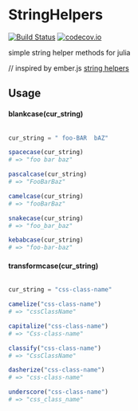 # StringHelpers

[![Build Status](https://travis-ci.org/djsegal/StringHelpers.jl.svg?branch=master)](https://travis-ci.org/djsegal/StringHelpers.jl) [![codecov.io](http://codecov.io/github/djsegal/StringHelpers.jl/coverage.svg?branch=master)](http://codecov.io/github/djsegal/StringHelpers.jl?branch=master)

simple string helper methods for julia

// inspired by ember.js [string helpers](www.emberjs.com/api/classes/Ember.String.html)

## Usage

#### blankcase(cur_string)

```julia

cur_string = " foo-BAR  bAZ"

spacecase(cur_string)
# => "foo bar baz"

pascalcase(cur_string)
# => "FooBarBaz"

camelcase(cur_string)
# => "fooBarBaz"

snakecase(cur_string)
# => "foo_bar_baz"

kebabcase(cur_string)
# => "foo-bar-baz"

```

#### transformcase(cur_string)

```julia

cur_string = "css-class-name"

camelize("css-class-name")
# => "cssClassName"

capitalize("css-class-name")
# => "Css-class-name"

classify("css-class-name")
# => "CssClassName"

dasherize("css-class-name")
# => "css-class-name"

underscore("css-class-name")
# => "css_class_name"

```
